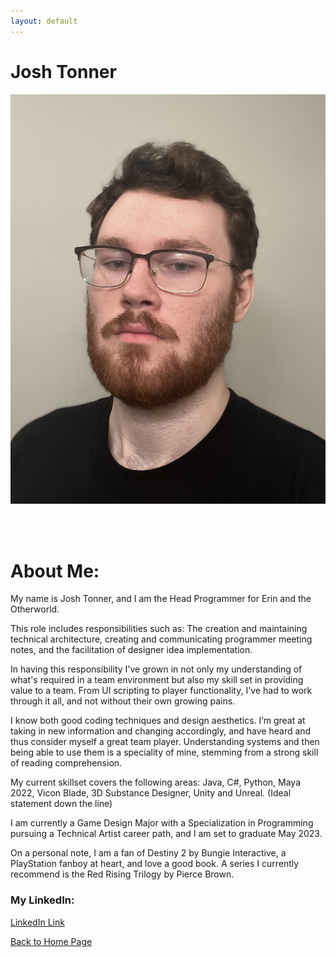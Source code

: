 ```yaml
---
layout: default
---
```

# Josh Tonner

![Yes, me](./assets/images/me.JPG)

<br>
<br>

# About Me:
My name is Josh Tonner, and I am the Head Programmer for Erin and the Otherworld.
<br>

This role includes responsibilities such as: 
The creation and maintaining technical architecture, creating and communicating programmer meeting notes, and the facilitation of designer idea implementation. 
<br>

In having this responsibility I've grown in not only my understanding of what's required in a team environment but also my skill set in providing value to a team. From UI scripting to player functionality, I've had to work through it all, and not without their own growing pains.
<br>

I know both good coding techniques and design aesthetics. I’m great at taking in new information and changing accordingly, and have heard and thus consider myself a great team player. Understanding systems and then being able to use them is a speciality of mine, stemming from a strong skill of reading comprehension. 
<br>

My current skillset covers the following areas: Java, C#, Python, Maya 2022, Vicon Blade, 3D Substance Designer, Unity and Unreal. (Ideal statement down the line)
<br>

I am  currently a Game Design Major with a Specialization in Programming pursuing a Technical Artist career path, and I am set to graduate May 2023. 
<br>

On a personal note, I am a fan of Destiny 2 by Bungie Interactive, a PlayStation fanboy at heart, and love a good book. A series I currently recommend is the Red Rising Trilogy by Pierce Brown.
<br>

### My LinkedIn:

[LinkedIn Link](https://www.linkedin.com/in/josh-tonner-a93016208/)
<br>


[Back to Home Page](./)
